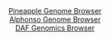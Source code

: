 <div id="Pineapple_Genome_Browser" align="center">
  <a href="https://igv.org/app/?sessionURL=blob:zZJda9swFIb_i6BlA8eW7NipDWXYXT_TdTSpm66lGMWWbTW2pEqKnTTkv08rG7tZobnYGOhCOujjPY.eDeiIVJQzEAHXRr6NELCAqnk_xa1oyBVuiQJRiRtFLCBJSSRhOQHRBpRYaZxOLs3JWmuhIsehWgxazCpuK8_GLX7hDPfKznnrHPGmwXMuseZSOYnEHXdo1Q16MsdC2OZtz_adAmvs4EbUnCnuCMKqrDf3Zb9KWUUYb0nWLhtNXwNkJo_JWNgl_hTPpnGeE6XGZH1eHMbj8_jWO07vT4Oj._Tr2SwNZvtTWjGsl5Ic7rknpD_up13uEjNPnq5Ob_mkQOLiJIbB9Z73ef94Jagk6hCN0IEX.kPXN3AoK8jqf.rbDLpj7_cJu1np4Zf1S_1E06G8SISAySqROXyj760FGp4vjQsgr.UoQtDyYGD5bjD4MUUHFoShoSM5BdHDowW0xPnCbH_YAL0WxhigyPPyVR4LcFkQCaJBCOEIhaHrD0dDGIZoa23AUjZ_D.1JOglH0I1dN8hK2mijc5EpJpSNGbO7vLSrl11ZTvfc5Js4vUrP0F1X1k_T63HHL4o0MFbh9I88A8PAPP_6habZ96T6J.a9J4it57vqtrh55udHo.q2Xh30d4u46w2ayWU7vF6PF28C2g1OyWWLtdlvKmb507kOS4qZNoWOKjqnDdXrmeHIexAh1zPqgpw33LgIZDX_AC1oIR9._K2ot33cfgc-">Pineapple Genome Browser</a>
</div>
<div id="Alphonso_Genome_Browser" align="center">
  <a href="https://igv.org/app/?sessionURL=blob:zZJta9swFIX_i6BlA8e27DiODWWkL.m6dlnXNE3aUsy1LTtaZcmRZOeN_PdpZWNfOmg.bAyEkC7S1TlHzxa1RCoqOIqRZ.PAxhhZSM3FcgxVzcgIKqJQXABTxEKSFEQSnhEUb1EBSsPk5srcnGtdq9hxqK47FfBS2Mq3oYKN4LBUdiYq50QwBqmQoIVUzrGEVji0bDtLkkJd2.Zt3w6cHDQ4wOq54Eo4NeFlsjT9kl.lpCRcVCSpGqbpi4DE6DEac7uAD4PpeJBlRKlLsr7IjwaXF4M7_2zycN47eZh8.Tid9KaHY1py0I0kR.uTFLCfMd6_Hn.75Of3bLSujmdMLcSBf3p4tqqpJOoIh7jvR0EQ.iYYynOy.p88m0H39H3Xb7q5Hn0ms3F3dj3Dt4uv97D5NHreqFd9d9HOQkxkjeEAZXMZxti1fLdnBV6v82OJ.5brRiYdKSiKH58spCVkz.b44xbpdW1oQYosmhdwLCRkTiSKO5HrhjiKvKAbdt0owjtrixrJ_l60w8lNFLrewPN6SUGZNijnieK1soFzu80Ku9zsmeV9gQ.8oV9FehHeruSBd9yWp2Z.ji7mQ9PA_UOiFjICXj7R2H2Lrn_C3luE2DrdF7jZLdHdq2Kc0VT21ekqVTf1BmbNUE9ejScwZveLphCyAm3Om4rZ_mSuBUmBa1NoqaIpZVSvpyZFsUQx9nyDLsoEE4ZFJMv0nWu5Fg7c978R9XdPu.8-">Alphonso Genome Browser</a>
</div>


<div id="DAF_Genomics_Browser" align="center">
  <a href="https://igv.org/app/?sessionURL=blob:tZFra9swFIb_i6D95KvsxLEhDDdN29CtGw1ulpYSFFmOteriSXJdN.S_T7gdg10Ygw4kIXEu76vz7MEjUZpKATIAvXDkhSFwgK5lt0S8YeQKcaJBViGmiQMUqYgiAhOQ7UGFtEHF9XtbWRvT6Mz3S1S5OyIkp1h7OvJQ42rZmprYVBd6iKNnKVCnPSy5TTbIR6yppdDSRxgTrd3Ab4jYbTpkj..xzdCSbHjLDB1UN9aENVZ6FbJuqSjJ01.M_Adlu.i7fLXMh_pL0i_KaX65yG.ieXF7Pp7dFh8vVsV4dbykO4FMq8j08xE8mZ9dCInX.VzKL.Wy.NDT.nlVrieLo.j0eP7UUEX0NEzCSZSO4hSCgwOYxK2FAHCtwiyMnQROHBjH7us1Go3tFJSkILu7d4BRCD_Y9Ls9MH1jUQFNvrYDNQdIVRIFMjcNgiRMUziKkzhI0_Dg7EGr2BuzPCuu0ySAOYRjb4u41a8oGwZohX4NvhXInzrb_a.gtl3HrvrTT5bXbBadrLd5f84ijvNH1j78FlRk_f_xY5VUHBkbenm.YkHM6nEizA8u0eH.8A0-">DAF Genomics Browser</a>
</div>
